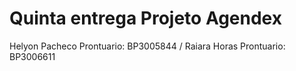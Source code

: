 #  Quinta entrega Projeto Agendex
Helyon Pacheco    Prontuario: BP3005844 /
Raiara Horas      Prontuario: BP3006611
